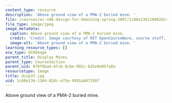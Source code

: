 ```yaml
---
content_type: resource
description: 'Above ground view of a PMA-2 buried mine. '
file: /courses/ec-s06-design-for-demining-spring-2007/1c60e136110402dce75e4991a847250f_disp37.jpg
file_type: image/jpeg
image_metadata:
  caption: Above ground view of a PMA-2 buried mine.
  credit: 'Credit: Image courtesy of MIT OpenCourseWare, course staff, and students.'
  image-alt: 'Above ground view of a PMA-2 buried mine. '
learning_resource_types: []
ocw_type: OCWImage
parent_title: Display Mines
parent_type: CourseSection
parent_uid: 076f9ba4-6fcb-8cbe-992c-b25e9e05fa8a
resourcetype: Image
title: disp37.jpg
uid: 1c60e136-1104-02dc-e75e-4991a847250f
---
```

Above ground view of a PMA-2 buried mine. 

